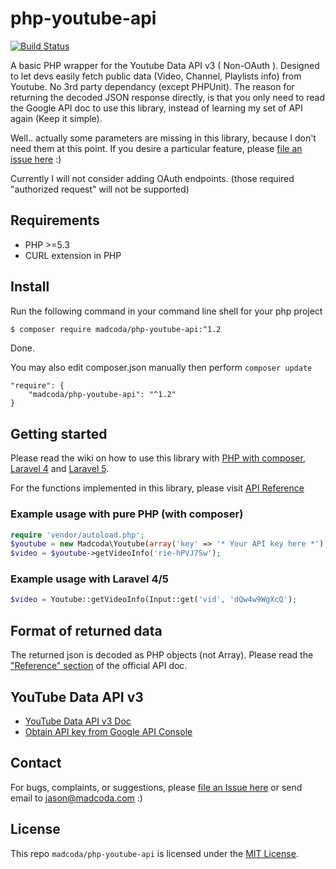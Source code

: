 php-youtube-api
===============
[![Build Status](https://secure.travis-ci.org/madcoda/php-youtube-api.png)](https://travis-ci.org/madcoda/php-youtube-api)

A basic PHP wrapper for the Youtube Data API v3 ( Non-OAuth ). Designed to let devs easily 
fetch public data (Video, Channel, Playlists info) from Youtube. No 3rd party dependancy (except PHPUnit).
The reason for returning the decoded JSON response directly, is that you only need to read the Google API doc 
to use this library, instead of learning my set of API again (Keep it simple).

Well.. actually some parameters are missing in this library, because I don't need them at this point. If you desire a particular feature, please [file an issue here](https://github.com/madcoda/php-youtube-api/issues) :)

Currently I will not consider adding OAuth endpoints. (those required "authorized request" will not be supported)

## Requirements
* PHP >=5.3
* CURL extension in PHP

## Install
Run the following command in your command line shell for your php project
```sh
$ composer require madcoda/php-youtube-api:^1.2
```
Done.

You may also edit composer.json manually then perform ```composer update```
```
"require": {
    "madcoda/php-youtube-api": "^1.2"
}
```

## Getting started
Please read the wiki on how to use this library with [PHP with composer](https://github.com/madcoda/php-youtube-api/wiki/started-with-php-composer), [Laravel 4](https://github.com/madcoda/php-youtube-api/wiki/started-with-laravel-4) and [Laravel 5](https://github.com/madcoda/php-youtube-api/wiki/started-with-laravel-5).

For the functions implemented in this library, please visit [API Reference](https://github.com/madcoda/php-youtube-api/wiki/api-reference)

### Example usage with pure PHP (with composer)
```php
require 'vendor/autoload.php';
$youtube = new Madcoda\Youtube(array('key' => '* Your API key here *'));
$video = $youtube->getVideoInfo('rie-hPVJ7Sw');
```

### Example usage with Laravel 4/5
```php
$video = Youtube::getVideoInfo(Input::get('vid', 'dQw4w9WgXcQ');
```


## Format of returned data
The returned json is decoded as PHP objects (not Array).
Please read the ["Reference" section](https://developers.google.com/youtube/v3/docs/) of the official API doc.


## YouTube Data API v3
- [YouTube Data API v3 Doc](https://developers.google.com/youtube/v3/)
- [Obtain API key from Google API Console](http://code.google.com/apis/console)

## Contact

For bugs, complaints, or suggestions, please [file an Issue here](https://github.com/madcoda/php-youtube-api/issues) 
or send email to jason@madcoda.com :)


## License

This repo `madcoda/php-youtube-api` is licensed under the [MIT License](http://opensource.org/licenses/MIT).
